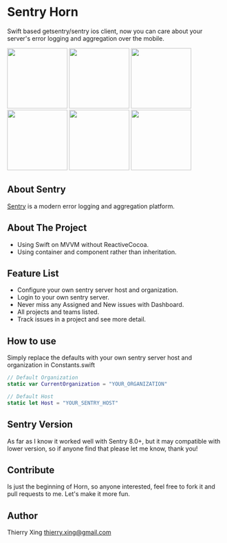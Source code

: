 # Sentry Horn
Swift based getsentry/sentry ios client, now you can care about your server's error logging and aggregation over the mobile.

<img src="http://7xjlg5.com1.z0.glb.clouddn.com/1.png" width="140" />
<img src="http://7xjlg5.com1.z0.glb.clouddn.com/2.png" width="140" />
<img src="http://7xjlg5.com1.z0.glb.clouddn.com/3.png" width="140" />
<img src="http://7xjlg5.com1.z0.glb.clouddn.com/4.png" width="140" />
<img src="http://7xjlg5.com1.z0.glb.clouddn.com/5.png" width="140" />
<img src="http://7xjlg5.com1.z0.glb.clouddn.com/7.png" width="140" />

## About Sentry
[Sentry](https://github.com/getsentry/sentry) is a modern error logging and aggregation platform.

## About The Project
* Using Swift on MVVM without ReactiveCocoa.
* Using container and component rather than inheritation.

## Feature List
* Configure your own sentry server host and organization.
* Login to your own sentry server.
* Never miss any Assigned and New issues with Dashboard.
* All projects and teams listed.
* Track issues in a project and see more detail.

## How to use
Simply replace the defaults with your own sentry server host and organization in Constants.swift
```swift
// Default Organization
static var CurrentOrganization = "YOUR_ORGANIZATION"

// Default Host
static let Host = "YOUR_SENTRY_HOST"
```
## Sentry Version
As far as I know it worked well with Sentry 8.0+, but it may compatible with lower version, so if anyone find that please let me know, thank you! 

## Contribute
Is just the beginning of Horn, so anyone interested, feel free to fork it and pull requests to me. Let's make it more fun.

## Author
Thierry Xing thierry.xing@gmail.com

